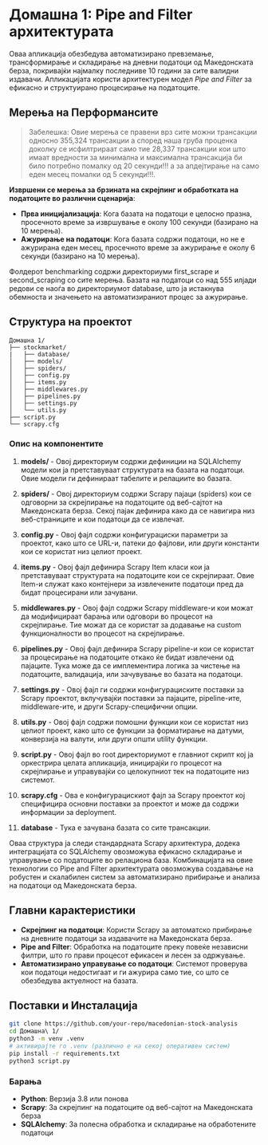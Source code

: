# Домашна 1: Pipe and Filter архитектурата

Оваа апликација обезбедува автоматизирано превземање, трансформирање и складирање на дневни податоци од Македонската берза, покривајќи најмалку последниве 10 години за сите валидни издавачи. Апликацијата користи архитектурен модел *Pipe and Filter* за ефикасно и структуирано процесирање на податоците.

## Мерења на Перформансите

> Забелешка: Овие мерења се правени врз сите можни трансакции односно 355,324 трансакции а според наша груба проценка доколку се исфилтрираат само тие 28,337 трансакции кои што имаат вредности за минимална и максимална трансакција би било потребно помалку од 20 секунди!!! а за апдејтирање на само еден месец помалки од 5 секунди!!!.

**Извршени се мерења за брзината на скрејпинг и обработката на податоците во различни сценарија**:

- **Прва иницијализација**: Кога базата на податоци е целосно празна, просечното време за извршување е околу 100 секунди (базирано на 10 мерења).
- **Ажурирање на податоци**: Кога базата содржи податоци, но не е ажурирана еден месец, просечното време за ажурирање е околу 6 секунди (базирано на 10 мерења).

Фолдерот benchmarking содржи директориуми first_scrape и second_scraping со сите мерења. Базата на податоци со над 555 илјади редови се наоѓа во директориумот database, што ја истакнува обемноста и значењето на автоматизираниот процес за ажурирање.

## Структура на проектот

```
Домашна 1/
├── stockmarket/
|   ├── database/
│   ├── models/
│   ├── spiders/
│   ├── config.py
│   ├── items.py
│   ├── middlewares.py
│   ├── pipelines.py
│   ├── settings.py
│   └── utils.py
├── script.py
└── scrapy.cfg
```

### Опис на компонентите

1. **models/** - Овој директориум содржи дефиниции на SQLAlchemy модели кои ја претставуваат структурата на базата на податоци. Овие модели ги дефинираат табелите и релациите во базата.

2. **spiders/** - Овој директориум содржи Scrapy пајаци (spiders) кои се одговорни за скрејпирање на податоците од веб-сајтот на Македонската берза. Секој пајак дефинира како да се навигира низ веб-страниците и кои податоци да се извлечат.

3. **config.py** - Овој фајл содржи конфигурациски параметри за проектот, како што се URL-и, патеки до фајлови, или други константи кои се користат низ целиот проект.

4. **items.py** - Овој фајл дефинира Scrapy Item класи кои ја претставуваат структурата на податоците кои се скрејпираат. Овие Item-и служат како контејнери за извлечените податоци пред да бидат процесирани или зачувани.

5. **middlewares.py** - Овој фајл содржи Scrapy middleware-и кои можат да модифицираат барања или одговори во процесот на скрејпирање. Тие можат да се користат за додавање на custom функционалности во процесот на скрејпирање.

6. **pipelines.py** - Овој фајл дефинира Scrapy pipeline-и кои се користат за процесирање на податоците откако ќе бидат извлечени од пајаците. Тука може да се имплементира логика за чистење на податоците, валидација, или зачувување во базата на податоци.

7. **settings.py** - Овој фајл ги содржи конфигурациските поставки за Scrapy проектот, вклучувајќи поставки за пајаците, pipeline-ите, middleware-ите, и други Scrapy-специфични опции.

8. **utils.py** - Овој фајл содржи помошни функции кои се користат низ целиот проект, како што се функции за форматирање на датуми, конверзија на валути, или други општи utility функции.

9. **script.py** - Овој фајл во root директориумот е главниот скрипт кој ја оркестрира целата апликација, иницирајќи го процесот на скрејпирање и управувајќи со целокупниот тек на податоците низ системот.

10. **scrapy.cfg** - Ова е конфигурацискиот фајл за Scrapy проектот кој специфицира основни поставки за проектот и може да содржи информации за deployment.

11.  **database** - Тука е зачувана базата со сите трансакции.

Оваа структура ја следи стандардната Scrapy архитектура, додека интеграцијата со SQLAlchemy овозможува ефикасно складирање и управување со податоците во релациона база. Комбинацијата на овие технологии со Pipe and Filter архитектурата овозможува создавање на робустен и скалабилен систем за автоматизирано прибирање и анализа на податоци од Македонската берза.

## Главни карактеристики

- **Скрејпинг на податоци**: Користи Scrapy за автоматско прибирање на дневните податоци за издавачите на Македонската берза.
- **Pipe and Filter**: Обработка на податоците преку повеќе независни филтри, што го прави процесот ефикасен и лесен за одржување.
- **Автоматизирано управување со податоци**: Системот проверува кои податоци недостигаат и ги ажурира само тие, со што се обезбедува актуелност на базата.

## Поставки и Инсталација

```bash
git clone https://github.com/your-repo/macedonian-stock-analysis
cd Домашна\ 1/
python3 -m venv .venv
# активирајте го .venv (различно е на секој оперативен систем)
pip install -r requirements.txt
python3 script.py
```

### Барања

- **Python**: Верзија 3.8 или понова
- **Scrapy**: За скрејпинг на податоците од веб-сајтот на Македонската берза
- **SQLAlchemy**: За полесна обработка и складирање на обработените податоци
